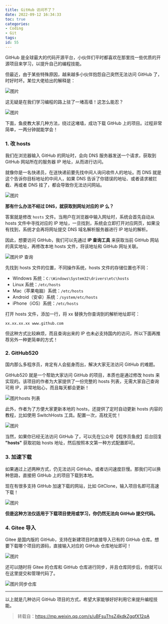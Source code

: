 ```yaml
---
title: GitHub 访问不了？
date: 2022-09-12 16:34:33
toc: true
categories:
- Coding
- Git
tags:
id: 55
---
```


GitHub 是全球最大的代码开源平台，小伙伴们平时都喜欢在那里找一些优质的开源项目来学习，以提升自己的编程技能。

但最近，由于某些特殊原因，越来越多小伙伴抱怨自己突然无法访问 GitHub 了，时好时坏。某位大佬给出的解释是：

![图片](https://img.arctee.cn/one/202209121635768.png)

这无疑是在我们学习编程的路上驻了一堵高墙！这怎么能忍？

![图片](https://img.arctee.cn/one/202209121635683.png)

下面，鱼皮教大家几种方法，绕过这堵墙，成功下载 GitHub 上的项目。过程非常简单，一两分钟就能学会！

### 1. 改 hosts

我们在浏览器输入 GitHub 的网址时，会向 DNS 服务器发送一个请求，获取到 GitHub 网站所在的服务器 IP 地址，从而进行访问。

就像你是一名快递员，在送快递前要先找中间人询问收件人的地址。而 DNS 就是这个告诉你目标地址的中间人，如果 DNS 告诉了你错误的地址、或者请求被拦截、再或者 DNS 挂了，都会导致你无法访问网站。

![图片](https://img.arctee.cn/one/202209121635998.png)

**那有什么办法不经过 DNS，就获取到网址对应的 IP 么？**

答案就是修改 `hosts` 文件。当用户在浏览器中输入网址时，系统会首先自动从 hosts 文件中寻找对应的 IP 地址，一旦找到，系统会立即打开对应网页，如果没有找到，系统才会再将网址提交 DNS 域名解析服务器进行 IP 地址的解析。

因此，想要访问 GitHub，我们可以先通过 **IP 查询工具** 来获取当前 GitHub 网站的真实地址，再修改本地 hosts 文件，将该地址和 GitHub 网址关联。

![图片](https://img.arctee.cn/one/202209121635361.png)IP 查询

先找到 hosts 文件的位置，不同操作系统，hosts 文件的存储位置也不同：

- Windows 系统：`C:\Windows\System32\drivers\etc\hosts`
- Linux 系统：`/etc/hosts`
- Mac（苹果电脑）系统：`/etc/hosts`
- Android（安卓）系统：`/system/etc/hosts`
- iPhone（iOS）系统：`/etc/hosts`

打开 hosts 文件，添加一行，将 xx 替换为你查询到的解析地址即可：

```
xx.xx.xx.xx www.github.com
```

但这种方式比较麻烦，而且查询出来的 IP 也未必支持国内的访问，所以下面再推荐另外一种更简单的方式！

### 2. GitHub520

国内那么多程序员，肯定有人会挺身而出，解决大家无法访问 GitHub 的难题。

GitHub520 就是一个帮助大家访问 GitHub 的项目，本质也是通过修改 hosts 来实现的。该项目的作者为大家提供了一份完整的 hosts 列表，无需大家自己查询可用 IP，非常地贴心，而且每天都会更新！

![图片](https://img.arctee.cn/one/202209121635645.png)hosts 列表

此外，作者为了方便大家更新本地的 hosts，还提供了定时自动更新 hosts 内容的教程，比如使用 SwitchHosts 工具。配置一次，高枕无忧！

![图片](https://img.arctee.cn/one/202209121635500.jpeg)

当然，如果你已经无法访问 GitHub 了，可以先在公众号【程序员鱼皮】后台回复 **"hosts"** 获取初始 hosts 地址，然后按照本文第一种方式配置即可。

### 3. 加速下载

如果通过上述两种方式，仍无法访问 GitHub，或者访问速度巨慢。那我们可以换种思路，直接把 GitHub 上的项目下载到本地。

现在有很多支持 GitHub 加速下载的网站，比如 GitClone，输入项目名即可高速下载！

![图片](https://img.arctee.cn/one/202209121635140.png)

**但是这种方法仅适用于下载项目使用或学习，你仍然无法向 GitHub 提交代码。**

### 4. Gitee 导入

Gitee 是国内版的 GitHub，支持在新建项目时直接导入已有的 GitHub 仓库。想要下载哪个项目的源码，直接输入对应的 GitHub 仓库地址即可！

![图片](https://img.arctee.cn/one/202209121635796.png)

还可以随时将 Gitee 的仓库和 GitHub 仓库进行同步，并且仓库同步后，你就可以在这里提交和管理代码了。

![图片](https://img.arctee.cn/one/202209121636248.png)同步仓库

------

以上就是几种访问 GitHub 项目的方式，希望大家能够好好利用它来提升编程技能。


> 转载自：https://mp.weixin.qq.com/s/uBFsuThsZ4kdkZgqfX12qA